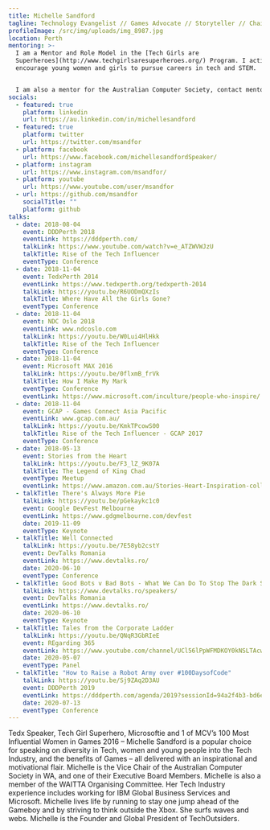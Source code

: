 ```yaml
---
title: Michelle Sandford
tagline: Technology Evangelist // Games Advocate // Storyteller // Chairman
profileImage: /src/img/uploads/img_8987.jpg
location: Perth
mentoring: >-
  I am a Mentor and Role Model in the [Tech Girls are
  Superheroes](http://www.techgirlsaresuperheroes.org/) Program. I actively
  encourage young women and girls to pursue careers in tech and STEM.


  I am also a mentor for the Australian Computer Society, contact mentoring@acs.org.au for details
socials:
  - featured: true
    platform: linkedin
    url: https://au.linkedin.com/in/michellesandford
  - featured: true
    platform: twitter
    url: https://twitter.com/msandfor
  - platform: facebook
    url: https://www.facebook.com/michellesandfordSpeaker/
  - platform: instagram
    url: https://www.instagram.com/msandfor/
  - platform: youtube
    url: https://www.youtube.com/user/msandfor
  - url: https://github.com/msandfor
    socialTitle: ""
    platform: github
talks:
  - date: 2018-08-04
    event: DDDPerth 2018
    eventLink: https://dddperth.com/
    talkLink: https://www.youtube.com/watch?v=e_ATZWVWJzU
    talkTitle: Rise of the Tech Influencer
    eventType: Conference
  - date: 2018-11-04
    event: TedxPerth 2014
    eventLink: https://www.tedxperth.org/tedxperth-2014
    talkLink: https://youtu.be/R6UODmQXzIs
    talkTitle: Where Have All the Girls Gone?
    eventType: Conference
  - date: 2018-11-04
    event: NDC Oslo 2018
    eventLink: www.ndcoslo.com
    talkLink: https://youtu.be/W0Lui4HlHkk
    talkTitle: Rise of the Tech Influencer
    eventType: Conference
  - date: 2018-11-04
    event: Microsoft MAX 2016
    talkLink: https://youtu.be/0flxmB_frVk
    talkTitle: How I Make My Mark
    eventType: Conference
    eventLink: https://www.microsoft.com/inculture/people-who-inspire/
  - date: 2018-11-04
    event: GCAP - Games Connect Asia Pacific
    eventLink: www.gcap.com.au/
    talkLink: https://youtu.be/KmkTPcowS00
    talkTitle: Rise of the Tech Influencer - GCAP 2017
    eventType: Conference
  - date: 2018-05-13
    event: Stories from the Heart
    talkLink: https://youtu.be/F3_lZ_9K07A
    talkTitle: The Legend of King Chad
    eventType: Meetup
    eventLink: https://www.amazon.com.au/Stories-Heart-Inspiration-collection-stories-ebook/dp/B0798KK5YZ
  - talkTitle: There's Always More Pie
    talkLink: https://youtu.be/pGekaykc1c0
    event: Google DevFest Melbourne
    eventLink: https://www.gdgmelbourne.com/devfest
    date: 2019-11-09
    eventType: Keynote
  - talkTitle: Well Connected
    talkLink: https://youtu.be/7E58yb2cstY
    event: DevTalks Romania
    eventLink: https://www.devtalks.ro/
    date: 2020-06-10
    eventType: Conference
  - talkTitle: Good Bots v Bad Bots - What We Can Do To Stop The Dark Side From Winning
    talkLink: https://www.devtalks.ro/speakers/
    event: DevTalks Romania
    eventLink: https://www.devtalks.ro/
    date: 2020-06-10
    eventType: Keynote
  - talkTitle: Tales from the Corporate Ladder
    talkLink: https://youtu.be/QNqR3GbRIeE
    event: REgarding 365
    eventLink: https://www.youtube.com/channel/UCl56lPpWFMDKOY0kNSLTAcw
    date: 2020-05-07
    eventType: Panel
  - talkTitle: "How to Raise a Robot Army over #100DaysofCode"
    talkLink: https://youtu.be/Sj9ZAq2D3AU
    event: DDDPerth 2019
    eventLink: https://dddperth.com/agenda/2019?sessionId=94a2f4b3-bd6e-4eb6-9917-baa3bcb3d41f
    date: 2020-07-13
    eventType: Conference
---
```


Tedx Speaker, Tech Girl Superhero, Microsoftie and 1 of MCV’s 100 Most Influential Women in Games 2016 – Michelle Sandford is a popular choice for speaking on diversity in Tech, women and young people into the Tech Industry, and the benefits of Games – all delivered with an inspirational and motivational flair. Michelle is the Vice Chair of the Australian Computer Society in WA, and one of their Executive Board Members. Michelle is also a member of the WAITTA Organising Committee. Her Tech Industry experience includes working for IBM Global Business Services and Microsoft. Michelle lives life by running to stay one jump ahead of the Gameboy and by striving to think outside the Xbox. She surfs waves and webs. Michelle is the Founder and Global President of TechOutsiders.
